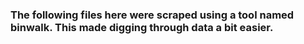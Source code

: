 ### The following files here were scraped using a tool named binwalk.  This made digging through data a bit easier.
